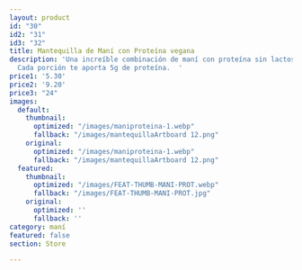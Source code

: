 ```yaml
---
layout: product
id: "30"
id2: "31"
id3: "32"
title: Mantequilla de Maní con Proteína vegana
description: 'Una increíble combinación de maní con proteína sin lactosa sabor a vainilla.
  Cada porción te aporta 5g de proteína.  '
price1: '5.30'
price2: '9.20'
price3: "24"
images:
  default:
    thumbnail:
      optimized: "/images/maniproteina-1.webp"
      fallback: "/images/mantequillaArtboard 12.png"
    original:
      optimized: "/images/maniproteina-1.webp"
      fallback: "/images/mantequillaArtboard 12.png"
  featured:
    thumbnail:
      optimized: "/images/FEAT-THUMB-MANI-PROT.webp"
      fallback: "/images/FEAT-THUMB-MANI-PROT.jpg"
    original:
      optimized: ''
      fallback: ''
category: maní
featured: false
section: Store

---
```

